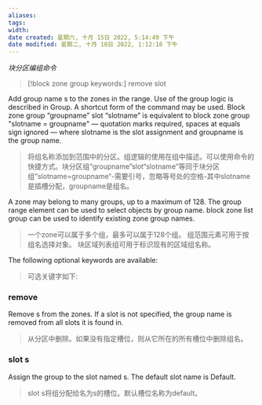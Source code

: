 ```yaml
---
aliases: 
tags: 
width:
date created: 星期六, 十月 15日 2022, 5:14:49 下午
date modified: 星期二, 十月 18日 2022, 1:12:18 下午
---
```

*块分区编组命令*

>[!block zone group keywords:]
>remove    slot

Add group name s to the zones in the range. Use of the group logic is described in Group. A shortcut form of the command may be used. Block zone group “groupname” slot “slotname” is equivalent to block zone group "slotname = groupname" — quotation marks required, spaces at equals sign ignored — where slotname is the slot assignment and groupname is the group name.
>将组名称添加到范围中的分区。组逻辑的使用在组中描述。可以使用命令的快捷方式。块分区组“groupname”slot“slotname”等同于块分区组”slotname=groupname“-需要引号，忽略等号处的空格-其中slotname是插槽分配，groupname是组名。

A zone may belong to many groups, up to a maximum of 128. The group range element can be used to select objects by group name. block zone list group can be used to identify existing zone group names.
>一个zone可以属于多个组，最多可以属于128个组。
组范围元素可用于按组名选择对象。
块区域列表组可用于标识现有的区域组名称。

The following optional keywords are available:
>可选关键字如下:

### remove 
Remove s from the zones. If a slot is not specified, the group name is removed from all slots it is found in.
>从分区中删除。如果没有指定槽位，则从它所在的所有槽位中删除组名。

### slot s 
Assign the group to the slot named s. The default slot name is Default.
>slot s将组分配给名为s的槽位。默认槽位名称为default。